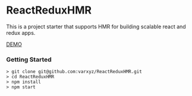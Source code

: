 # ReactReduxHMR

This is a project starter that supports HMR for building scalable react and redux apps.

[DEMO](https://varxyz.github.io/ReactReduxHMR/])

### Getting Started

```
> git clone git@github.com:varxyz/ReactReduxHMR.git
> cd ReactReduxHMR
> npm install
> npm start
```
